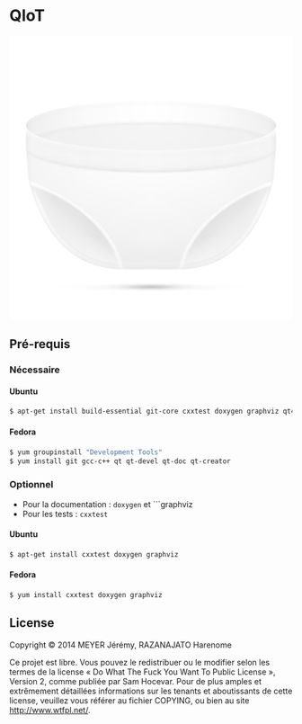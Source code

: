QloT
====

![QloT](images/qlot_512.png "QloT")

Pré-requis
----------

### Nécessaire
#### Ubuntu
```bash
$ apt-get install build-essential git-core cxxtest doxygen graphviz qt4-dev-tools qtcreator
```

#### Fedora
```bash
$ yum groupinstall "Development Tools"
$ yum install git gcc-c++ qt qt-devel qt-doc qt-creator
```

### Optionnel

- Pour la documentation : ```doxygen``` et ```graphviz
- Pour les tests : ```cxxtest```

#### Ubuntu
```bash
$ apt-get install cxxtest doxygen graphviz
```

#### Fedora
```bash
$ yum install cxxtest doxygen graphviz
```

License
-------
Copyright © 2014 MEYER Jérémy, RAZANAJATO Harenome

Ce projet est libre. Vous pouvez le redistribuer ou le modifier selon les termes de la license « Do What The Fuck You Want To Public License », Version 2, comme publiée par Sam Hocevar. Pour de plus amples et extrêmement détaillées informations sur les tenants et aboutissants de cette license, veuillez vous référer au fichier COPYING, ou bien au site http://www.wtfpl.net/.
